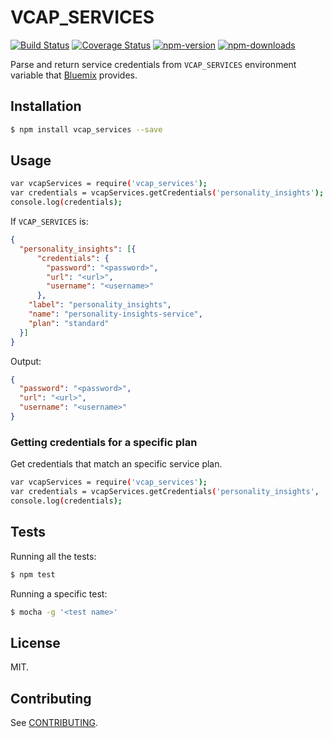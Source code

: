 # VCAP_SERVICES

[![Build Status](https://travis-ci.org/germanattanasio/vcap_services.svg?branch=master)](http://travis-ci.org/germanattanasio/vcap_services)
[![Coverage Status](https://coveralls.io/repos/germanattanasio/vcap_services/badge.svg?branch=master&service=github)](https://coveralls.io/github/germanattanasio/vcap_services?branch=master)
[![npm-version](https://img.shields.io/npm/v/vcap_services.svg)](https://www.npmjs.com/package/vcap_services)
[![npm-downloads](https://img.shields.io/npm/dm/vcap_services.svg)](https://www.npmjs.com/package/vcap_services)

Parse and return service credentials from `VCAP_SERVICES` environment variable that [Bluemix] provides.

## Installation

```sh
$ npm install vcap_services --save
```

## Usage

```sh
var vcapServices = require('vcap_services');
var credentials = vcapServices.getCredentials('personality_insights');
console.log(credentials);
```

If `VCAP_SERVICES` is:
```json
{
  "personality_insights": [{
      "credentials": {
        "password": "<password>",
        "url": "<url>",
        "username": "<username>"
      },
    "label": "personality_insights",
    "name": "personality-insights-service",
    "plan": "standard"
  }]
}
```

Output:
```json
{
  "password": "<password>",
  "url": "<url>",
  "username": "<username>"
}
```

### Getting credentials for a specific plan

Get credentials that match an specific service plan.
```sh
var vcapServices = require('vcap_services');
var credentials = vcapServices.getCredentials('personality_insights', 'standard');
console.log(credentials);
```

## Tests
Running all the tests:
```sh
$ npm test
```

Running a specific test:
```sh
$ mocha -g '<test name>'
```


## License

MIT.

## Contributing
See [CONTRIBUTING](https://github.com/germanattanasio/vcap_services/blob/master/CONTRIBUTING.md).

[Bluemix]: http://bluemix.net/
